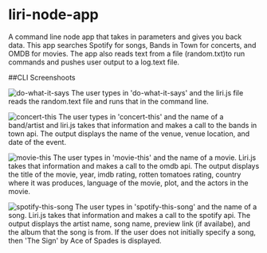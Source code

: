# liri-node-app
A command line node app that takes in parameters and gives you back data. This app searches Spotify for songs, Bands in Town for concerts, and OMDB for movies. The app also reads text from a file (random.txt)to run commands and pushes user output to a log.text file.

##CLI Screenshoots

![do-what-it-says](/liri-node-app/multimedia/doWhatItSays.png) 
The user types in 'do-what-it-says' and the liri.js file reads the random.text file and runs that in the command line.

![concert-this](/liri-node-app/multimedia/concertThis.png) 
The user types in 'concert-this' and the name of a band/artist and liri.js takes that information and makes a call to the bands in town api. The output displays the name of the venue, venue location, and date of the event.

![movie-this](/liri-node-app/multimedia/movieThis.png) 
The user types in 'movie-this' and the name of a movie. Liri.js takes that information and makes a call to the omdb api. The output displays the title of the movie, year, imdb rating, rotten tomatoes rating, country where it was produces, language of the movie, plot, and the actors in the movie. 

![spotify-this-song](/liri-node-app/multimedia/spotifyThis.png) 
The user types in 'spotify-this-song' and the name of a song. Liri.js takes that information and makes a call to the spotify api. The output displays the artist name, song name, preview link (if availabe), and the album that the song is from. If the user does not initially specify a song, then 'The Sign' by Ace of Spades is displayed.

